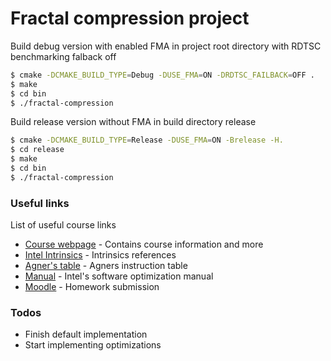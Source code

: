 # Fractal compression project 

Build debug version with enabled FMA in project root directory with RDTSC benchmarking falback off
```sh
$ cmake -DCMAKE_BUILD_TYPE=Debug -DUSE_FMA=ON -DRDTSC_FAILBACK=OFF .
$ make
$ cd bin
$ ./fractal-compression 
```
Build release version without FMA in build directory release
```sh
$ cmake -DCMAKE_BUILD_TYPE=Release -DUSE_FMA=ON -Brelease -H.
$ cd release
$ make
$ cd bin
$ ./fractal-compression 
```
### Useful links

List of useful course links

* [Course webpage](https://www.inf.ethz.ch/personal/markusp/teaching/263-2300-ETH-spring17/course.html) - Contains course information and more
* [Intel Intrinsics](https://software.intel.com/sites/landingpage/IntrinsicsGuide/) - Intrinsics references
* [Agner's table](http://www.agner.org/optimize/instruction_tables.pdf) - Agners instruction table
* [Manual](http://www.intel.com/content/dam/www/public/us/en/documents/manuals/64-ia-32-architectures-optimization-manual.pdf) - Intel's software optimization manual
* [Moodle](https://moodle-app2.let.ethz.ch/course/view.php?id=3122) - Homework submission


### Todos

 - Finish default implementation
 - Start implementing optimizations

